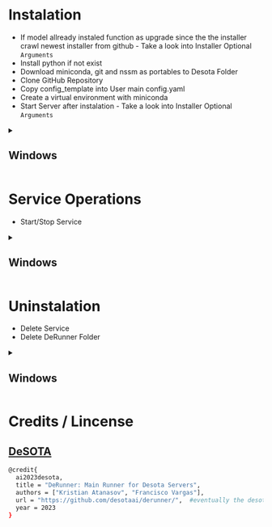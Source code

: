 # Instalation

* If model allready instaled function as upgrade since the the installer crawl newest installer from github - Take a look into Installer Optional `Arguments`
* Install python if not exist
* Download miniconda, git and nssm as portables to Desota Folder
* Clone GitHub Repository
* Copy config_template into User main config.yaml
* Create a virtual environment with miniconda
* Start Server after instalation - Take a look into Installer Optional `Arguments`

<details>
    <summary><h2>Windows</h2></summary>

* Go to CMD as Administrator (command prompt):
    * <kbd>⊞ Win</kbd> + <kbd>R</kbd>
    * Search: `cmd` 
    * <kbd>Ctrl</kbd> + <kbd>⇧ Shift</kbd> + <kbd>↵ Enter</kbd>

* Copy-Paste the following comands: 
    ```cmd
    powershell -command "Invoke-WebRequest -Uri https://github.com/desotaai/derunner/raw/main/Executables/Windows/DeRunner.install.bat -OutFile ~\derunner_installer.bat" && call %UserProfile%\derunner_installer.bat && del %UserProfile%\derunner_installer.bat

    ```
    * Installer Optional `Arguments`

        <table>
            <thead>
                <tr>
                    <th>arg</th>
                    <th>Description</th>
                </tr>
            </thead>
            <tbody>
                <tr>
                    <td rowspan=3>/reinstall</td>
                    <td>Overwrite project when re-installing</td>
                </tr>
                <tr>
                    <td>Delete project service when re-installing</td>
                </tr>
                <tr>
                    <td>Install without requiring user interaction</td>
                </tr>
                <tr>
                    <td>/startmodel</td>
                    <td>Start project service after instalation</td>
                </tr>
            </tbody>
        </table>

        `Install with overwrite permission and start server after instalation`
        
        ```cmd
        powershell -command "Invoke-WebRequest -Uri https://github.com/desotaai/derunner/raw/main/Executables/Windows/DeRunner.install.bat -OutFile ~\derunner_installer.bat" && call %UserProfile%\derunner_installer.bat /reinstall /startmodel && del %UserProfile%\derunner_installer.bat

        ```
    
    
</details>

# Service Operations

* Start/Stop Service

<details>
    <summary><h2>Windows</h2></summary>

* Go to CMD (command prompt):
  * <kbd>⊞ Win</kbd> + <kbd>R</kbd>
  * Search: `cmd` 
  * <kbd>Ctrl</kbd> + <kbd>⇧ Shift</kbd> + <kbd>↵ Enter</kbd>

### Start Service
* Copy-Paste the following comands: 
    ```cmd
    %UserProfile%\Desota\DeRunner\executables\Windows\derunner.start.bat

    ```
### Stop Service
* Copy-Paste the following comands: 
    ```cmd
    %UserProfile%\Desota\DeRunner\executables\Windows\derunner.stop.bat

    ```
</details>

# Uninstalation

* Delete Service
* Delete DeRunner Folder

<details>
    <summary><h2>Windows</h2></summary>

* Go to CMD (command prompt):
  * <kbd>⊞ Win</kbd> + <kbd>R</kbd>
  * Search: `cmd` 
  * <kbd>Ctrl</kbd> + <kbd>⇧ Shift</kbd> + <kbd>↵ Enter</kbd>

* Copy-Paste the following comands: 
    ```cmd
    %UserProfile%\Desota\DeRunner\executables\Windows\derunner.uninstall.bat

    ```
    * Uninstaller Optional `Arguments`

        |arg|Description|
        |---|---|
        |/Q|Uninstall without requiring user interaction|
        
        `Uninstall Quietly`
        
        ```cmd
        %UserProfile%\Desota\Desota_Models\NeuralQA\neuralqa\executables\Windows\neuralqa.uninstall.bat /Q

        ```
      
</details>

# Credits / Lincense

## [DeSOTA](#coming-soon)
```sh
@credit{
  ai2023desota,
  title = "DeRunner: Main Runner for Desota Servers",
  authors = ["Kristian Atanasov", "Francisco Vargas"],
  url = "https://github.com/desotaai/derunner/",  #eventually the desota webpage
  year = 2023
}
```
</details>

